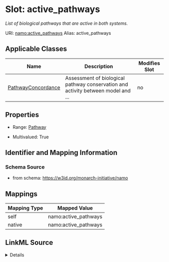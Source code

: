 

# Slot: active_pathways 


_List of biological pathways that are active in both systems._





URI: [namo:active_pathways](https://w3id.org/monarch-initiative/namo/active_pathways)
Alias: active_pathways

<!-- no inheritance hierarchy -->





## Applicable Classes

| Name | Description | Modifies Slot |
| --- | --- | --- |
| [PathwayConcordance](PathwayConcordance.md) | Assessment of biological pathway conservation and activity between model and ... |  no  |






## Properties

* Range: [Pathway](Pathway.md)

* Multivalued: True




## Identifier and Mapping Information






### Schema Source


* from schema: https://w3id.org/monarch-initiative/namo




## Mappings

| Mapping Type | Mapped Value |
| ---  | ---  |
| self | namo:active_pathways |
| native | namo:active_pathways |




## LinkML Source

<details>
```yaml
name: active_pathways
description: List of biological pathways that are active in both systems.
from_schema: https://w3id.org/monarch-initiative/namo
rank: 1000
alias: active_pathways
owner: PathwayConcordance
domain_of:
- PathwayConcordance
range: Pathway
multivalued: true
inlined: true
inlined_as_list: true

```
</details>